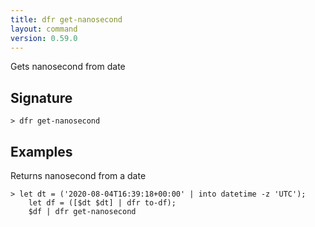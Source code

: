 ```yaml
---
title: dfr get-nanosecond
layout: command
version: 0.59.0
---
```


Gets nanosecond from date

## Signature

```> dfr get-nanosecond ```

## Examples

Returns nanosecond from a date
```shell
> let dt = ('2020-08-04T16:39:18+00:00' | into datetime -z 'UTC');
    let df = ([$dt $dt] | dfr to-df);
    $df | dfr get-nanosecond
```

